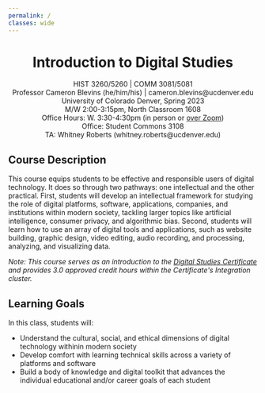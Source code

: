 ```yaml
---
permalink: /
classes: wide
---
```


<div style="text-align: center">
<p>
<h1>Introduction to Digital Studies</h1></p>
<p>
HIST 3260/5260 | COMM 3081/5081<br>
Professor Cameron Blevins (he/him/his) | cameron.blevins@ucdenver.edu<br>
University of Colorado Denver, Spring 2023<br>
M/W 2:00-3:15pm, North Classroom 1608<br>
Office Hours: W. 3:30-4:30pm (in person or <a href="https://ucdenver.zoom.us/j/94563999551">over Zoom</a>)<br>
Office: Student Commons 3108<br>
TA: Whitney Roberts (whitney.roberts@ucdenver.edu)
</p>
</div>

## Course Description 

This course equips students to be effective and responsible users of digital technology. It does so through two pathways: one intellectual and the other practical. First, students will develop an intellectual framework for studying the role of digital platforms, software, applications, companies, and institutions within modern society, tackling larger topics like artificial intelligence, consumer privacy, and algorithmic bias. Second, students will learn how to use an array of digital tools and applications, such as website building, graphic design, video editing, audio recording, and processing, analyzing, and visualizing data.

*Note: This course serves as an introduction to the [Digital Studies Certificate](https://clas.ucdenver.edu/digital-studies-certificates/) and provides 3.0 approved credit hours within the Certificate's Integration cluster.*

## Learning Goals

In this class, students will:

- Understand the cultural, social, and ethical dimensions of digital technology withinin modern society 
- Develop comfort with learning technical skills across a variety of platforms and software
- Build a body of knowledge and digital toolkit that advances the individual educational and/or career goals of each student